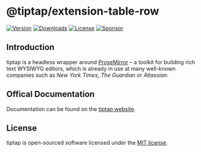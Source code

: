 # @tiptap/extension-table-row
[![Version](https://img.shields.io/npm/v/@tiptap/extension-table-row.svg?label=version)](https://www.npmjs.com/package/@tiptap/extension-table-row)
[![Downloads](https://img.shields.io/npm/dm/@tiptap/extension-table-row.svg)](https://npmcharts.com/compare/tiptap?minimal=true)
[![License](https://img.shields.io/npm/l/@tiptap/extension-table-row.svg)](https://www.npmjs.com/package/@tiptap/extension-table-row)
[![Sponsor](https://img.shields.io/static/v1?label=Sponsor&message=%E2%9D%A4&logo=GitHub)](https://github.com/sponsors/ueberdosis)

## Introduction
tiptap is a headless wrapper around [ProseMirror](https://ProseMirror.net) – a toolkit for building rich text WYSIWYG editors, which is already in use at many well-known companies such as *New York Times*, *The Guardian* or *Atlassian*.

## Offical Documentation
Documentation can be found on the [tiptap website](https://tiptap.dev).

## License
tiptap is open-sourced software licensed under the [MIT license](https://github.com/ueberdosis/tiptap-next/blob/main/LICENSE.md).
